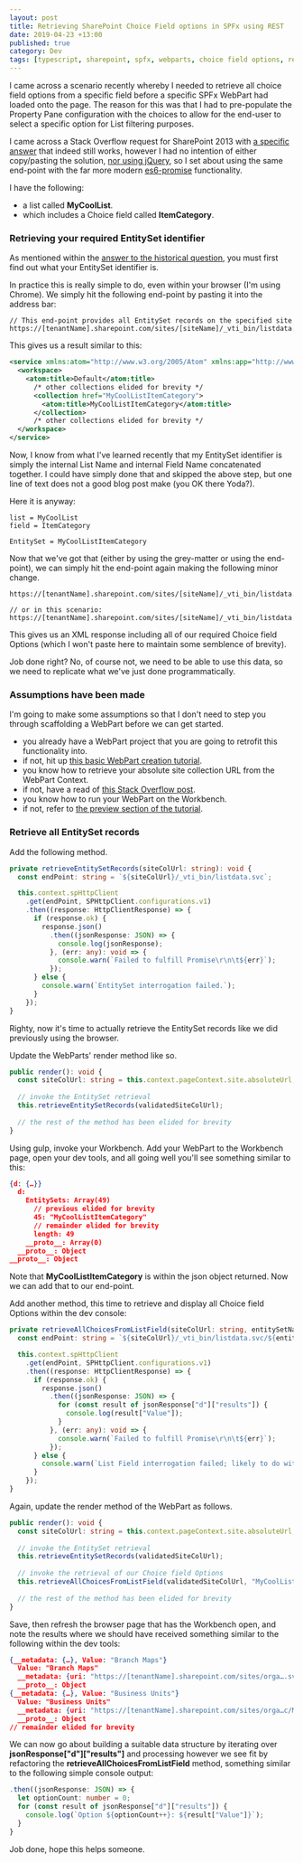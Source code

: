 ```yaml
---
layout: post
title: Retrieving SharePoint Choice Field options in SPFx using REST
date: 2019-04-23 +13:00
published: true
category: Dev
tags: [typescript, sharepoint, spfx, webparts, choice field options, rest]
---
```


I came across a scenario recently whereby I needed to retrieve all choice field options from a specific field before a specific SPFx WebPart had loaded onto the page. The reason for this was that I had to pre-populate the Property Pane configuration with the choices to allow for the end-user to select a specific option for List filtering purposes.

I came across a Stack Overflow request for SharePoint 2013 with [a specific answer](https://sharepoint.stackexchange.com/a/228022/82938) that indeed still works, however I had no intention of either copy/pasting the solution, [nor using jQuery](https://dreamsof.dev/2019-04-21-weaning-myself-off-of-jquery.md/), so I set about using the same end-point with the far more modern [es6-promise](https://www.npmjs.com/package/es6-promise) functionality.

I have the following:
- a list called **MyCoolList**.
- which includes a Choice field called **ItemCategory**.


### Retrieving your required EntitySet identifier

As mentioned within the [answer to the historical question](https://sharepoint.stackexchange.com/a/228022/82938), you must first find out what your EntitySet identifier is.

In practice this is really simple to do, even within your browser (I'm using Chrome). We simply hit the following end-point by pasting it into the address bar:

~~~text
// This end-point provides all EntitySet records on the specified site
https://[tenantName].sharepoint.com/sites/[siteName]/_vti_bin/listdata.svc
~~~

This gives us a result similar to this:

~~~xml
<service xmlns:atom="http://www.w3.org/2005/Atom" xmlns:app="http://www.w3.org/2007/app" xmlns="http://www.w3.org/2007/app" xml:base="https://[tenantName].sharepoint.com/sites/[siteName]/_vti_bin/listdata.svc/">
  <workspace>
    <atom:title>Default</atom:title>
      /* other collections elided for brevity */
      <collection href="MyCoolListItemCategory">
        <atom:title>MyCoolListItemCategory</atom:title>
      </collection>
      /* other collections elided for brevity */
  </workspace>
</service>
~~~

Now, I know from what I've learned recently that my EntitySet identifier is simply the internal List Name and internal Field Name concatenated together. I could have simply done that and skipped the above step, but one line of text does not a good blog post make (you OK there Yoda?).

Here it is anyway:

~~~text
list = MyCoolList
field = ItemCategory

EntitySet = MyCoolListItemCategory
~~~

Now that we've got that (either by using the grey-matter or using the end-point), we can simply hit the end-point again making the following minor change.

~~~text
https://[tenantName].sharepoint.com/sites/[siteName]/_vti_bin/listdata.svc/[EntitySet]

// or in this scenario:
https://[tenantName].sharepoint.com/sites/[siteName]/_vti_bin/listdata.svc/MyCoolListItemCategory
~~~

This gives us an XML response including all of our required Choice field Options (which I won't paste here to maintain some semblence of brevity).

Job done right? No, of course not, we need to be able to use this data, so we need to replicate what we've just done programmatically.


### Assumptions have been made

I'm going to make some assumptions so that I don't need to step you through scaffolding a WebPart before we can get started.

- you already have a WebPart project that you are going to retrofit this functionality into.
 - if not, hit up [this basic WebPart creation tutorial](https://docs.microsoft.com/en-us/sharepoint/dev/spfx/web-parts/get-started/build-a-hello-world-web-part).
- you know how to retrieve your absolute site collection URL from the WebPart Context.
 - if not, have a read of [this Stack Overflow post](https://sharepoint.stackexchange.com/questions/211810/how-to-retrieve-pagecontext-in-spfx).
- you know how to run your WebPart on the Workbench.
 - if not, refer to [the preview section of the tutorial](https://docs.microsoft.com/en-us/sharepoint/dev/spfx/web-parts/get-started/build-a-hello-world-web-part#preview-the-web-part).


### Retrieve all EntitySet records

Add the following method.

~~~ts
private retrieveEntitySetRecords(siteColUrl: string): void {
  const endPoint: string = `${siteColUrl}/_vti_bin/listdata.svc`;

  this.context.spHttpClient
    .get(endPoint, SPHttpClient.configurations.v1)
    .then((response: HttpClientResponse) => {
      if (response.ok) {
        response.json()
          .then((jsonResponse: JSON) => {
            console.log(jsonResponse);
          }, (err: any): void => {
            console.warn(`Failed to fulfill Promise\r\n\t${err}`);
          });
      } else {
        console.warn(`EntitySet interrogation failed.`);
      }
    });
}
~~~

Righty, now it's time to actually retrieve the EntitySet records like we did previously using the browser.

Update the WebParts' render method like so.

~~~ts
public render(): void {
  const siteColUrl: string = this.context.pageContext.site.absoluteUrl; // if you don't understand this, read the link previously mentioned under "Assumptions have been made"
  
  // invoke the EntitySet retrieval
  this.retrieveEntitySetRecords(validatedSiteColUrl);
  
  // the rest of the method has been elided for brevity
}
~~~

Using gulp, invoke your Workbench. Add your WebPart to the Workbench page, open your dev tools, and all going well you'll see something similar to this:

~~~json
{d: {…}}
  d:
    EntitySets: Array(49)
      // previous elided for brevity
      45: "MyCoolListItemCategory"
      // remainder elided for brevity
      length: 49
    __proto__: Array(0)
  __proto__: Object
__proto__: Object
~~~

Note that **MyCoolListItemCategory** is within the json object returned. Now we can add that to our end-point.

Add another method, this time to retrieve and display all Choice field Options within the dev console:

~~~ts
private retrieveAllChoicesFromListField(siteColUrl: string, entitySetName: string): void {
  const endPoint: string = `${siteColUrl}/_vti_bin/listdata.svc/${entitySetName}`;

  this.context.spHttpClient
    .get(endPoint, SPHttpClient.configurations.v1)
    .then((response: HttpClientResponse) => {
      if (response.ok) {
        response.json()
          .then((jsonResponse: JSON) => {
            for (const result of jsonResponse["d"]["results"]) {
              console.log(result["Value"]);
            }
          }, (err: any): void => {
            console.warn(`Failed to fulfill Promise\r\n\t${err}`);
          });
      } else {
        console.warn(`List Field interrogation failed; likely to do with interrogation of the incorrect listdata.svc end-point.`);
      }
    });
}
~~~

Again, update the render method of the WebPart as follows.

~~~ts
public render(): void {
  const siteColUrl: string = this.context.pageContext.site.absoluteUrl;
  
  // invoke the EntitySet retrieval
  this.retrieveEntitySetRecords(validatedSiteColUrl);
  
  // invoke the retrieval of our Choice field Options
  this.retrieveAllChoicesFromListField(validatedSiteColUrl, "MyCoolListItemCategory");
  
  // the rest of the method has been elided for brevity
}
~~~

Save, then refresh the browser page that has the Workbench open, and note the results where we should have received something similar to the following within the dev tools:

~~~json
{__metadata: {…}, Value: "Branch Maps"}
  Value: "Branch Maps"
  __metadata: {uri: "https://[tenantName].sharepoint.com/sites/orga….svc/MyCoolListItemCategory('Branch%20Maps')", type: "Microsoft.SharePoint.DataService.WayfindingLinksLinkCategoryValue"}
  __proto__: Object
{__metadata: {…}, Value: "Business Units"}
  Value: "Business Units"
  __metadata: {uri: "https://[tenantName].sharepoint.com/sites/orga…c/MyCoolListItemCategory('Business%20Units')", type: "Microsoft.SharePoint.DataService.WayfindingLinksLinkCategoryValue"}
  __proto__: Object
// remainder elided for brevity
~~~

We can now go about building a suitable data structure by iterating over **jsonResponse["d"]["results"]** and processing however we see fit by refactoring the **retrieveAllChoicesFromListField** method, something similar to the following simple console output:

~~~ts
.then((jsonResponse: JSON) => {
  let optionCount: number = 0;
  for (const result of jsonResponse["d"]["results"]) {
    console.log(`Option ${optionCount++}: ${result["Value"]}`);
  }
}
~~~

Job done, hope this helps someone.
